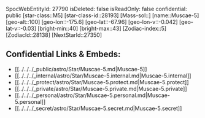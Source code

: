 ﻿---
location: [-67.96,-175.6,100]
type: Station
tags:
- astro/Star

---
SpocWebEntityId: 27790
isDeleted: false
isReadOnly: false
confidential: public
[star-class::M5]
[star-class-id::28193]
[Mass-sol::]
[name::Muscae-5]
[geo-alt::100]
[geo-lon::-175.6]
[geo-lat::-67.96]
[geo-lon-v::-0.042]
[geo-lat-v::-0.03]
[bright-min::40]
[bright-max::43]
[Zodiac-index::5]
[ZodiacId::28138]
[NextStarId::27350]



## Confidential Links & Embeds: 
- [[../../../_public/astro/Star/Muscae-5.md|Muscae-5]] 
- [[../../../_internal/astro/Star/Muscae-5.internal.md|Muscae-5.internal]] 
- [[../../../_protect/astro/Star/Muscae-5.protect.md|Muscae-5.protect]] 
- [[../../../_private/astro/Star/Muscae-5.private.md|Muscae-5.private]] 
- [[../../../_personal/astro/Star/Muscae-5.personal.md|Muscae-5.personal]] 
- [[../../../_secret/astro/Star/Muscae-5.secret.md|Muscae-5.secret]] 
